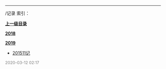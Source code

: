 
----

/记录 索引：


**[上一级目录]()**

**[2018](/记录/2018/)**

**[2019](/记录/2019/)**

- [201511记](/记录/201511记)


<font size=2 color='grey'> 2020-03-12 02:17 </font>